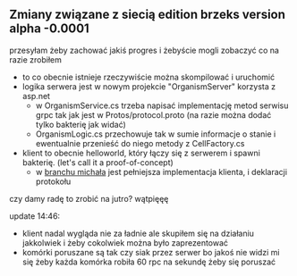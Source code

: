 ﻿## Zmiany związane z siecią edition brzeks version alpha -0.0001

przesyłam żeby zachować jakiś progres i żebyście mogli zobaczyć co na razie zrobiłem

- to co obecnie istnieje rzeczywiście można skompilować i uruchomić
- logika serwera jest w nowym projekcie "OrganismServer" korzysta z asp.net
	- w OrganismService.cs trzeba napisać implementację metod serwisu grpc tak jak jest w Protos/protocol.proto (na razie można dodać tylko bakterię jak widać)
	- OrganismLogic.cs przechowuje tak w sumie informacje o stanie i ewentualnie przenieść do niego metody z CellFactory.cs
- klient to obecnie helloworld, który łączy się z serwerem i spawni bakterię. (let's call it a proof-of-concept)
	- w [branchu michała](https://github.com/Caier/PRprojekt/commit/54b8db64dbf36bb452ddc0e9b3fb0a61711a8b98) jest pełniejsza implementacja klienta, i deklaracji protokołu

czy damy radę to zrobić na jutro? wątpięęę

update 14:46:
- klient nadal wygląda nie za ładnie ale skupiłem się na działaniu jakkolwiek i żeby cokolwiek można było zaprezentować
- komórki poruszane są tak czy siak przez serwer bo jakoś nie widzi mi się żeby każda komórka robiła 60 rpc na sekundę żeby się poruszać